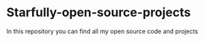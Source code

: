 # Starfully-open-source-projects
In this repository you can find all my open source code and projects
